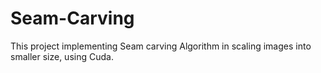 # Seam-Carving

This project implementing Seam carving Algorithm in scaling images into smaller size, using Cuda.
